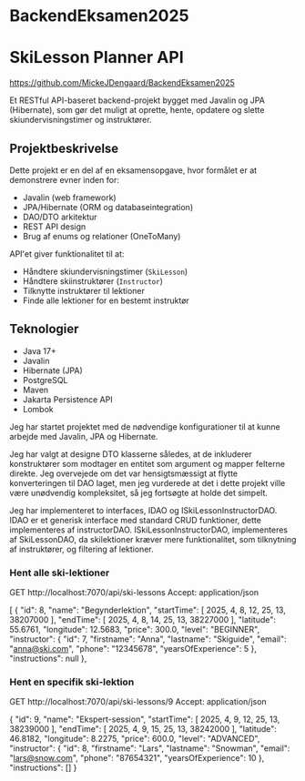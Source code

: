 # BackendEksamen2025
# SkiLesson Planner API

https://github.com/MickeJDengaard/BackendEksamen2025

Et RESTful API-baseret backend-projekt bygget med Javalin og JPA (Hibernate), som gør det muligt at oprette, hente, opdatere og slette skiundervisningstimer og instruktører.

##  Projektbeskrivelse

Dette projekt er en del af en eksamensopgave, hvor formålet er at demonstrere evner inden for:
- Javalin (web framework)
- JPA/Hibernate (ORM og databaseintegration)
- DAO/DTO arkitektur
- REST API design
- Brug af enums og relationer (OneToMany)

API'et giver funktionalitet til at:
- Håndtere skiundervisningstimer (`SkiLesson`)
- Håndtere skiinstruktører (`Instructor`)
- Tilknytte instruktører til lektioner
- Finde alle lektioner for en bestemt instruktør

##  Teknologier

- Java 17+
- Javalin
- Hibernate (JPA)
- PostgreSQL 
- Maven
- Jakarta Persistence API
- Lombok


Jeg har startet projektet med de nødvendige konfigurationer til at kunne arbejde med Javalin, JPA
og Hibernate.

Jeg har valgt at designe DTO klasserne således, at de inkluderer konstruktører som modtager en entitet
som argument og mapper felterne direkte. Jeg overvejede om det var hensigtsmæssigt at flytte konverteringen
til DAO laget, men jeg vurderede at det i dette projekt ville være unødvendig kompleksitet, så jeg
fortsøgte at holde det simpelt. 

Jeg har implementeret to interfaces, IDAO<T> og ISkiLessonInstructorDAO<T>. IDAO er et generisk interface
med standard CRUD funktioner, dette implementeres af instructorDAO. ISkiLessonInstructorDAO<T>, 
implementeres af SkiLessonDAO, da skilektioner kræver mere funktionalitet, som tilknytning af instruktører,
og filtering af lektioner.


### Hent alle ski-lektioner
GET http://localhost:7070/api/ski-lessons
Accept: application/json

[
{
"id": 8,
"name": "Begynderlektion",
"startTime": [
2025,
4,
8,
12,
25,
13,
38207000
],
"endTime": [
2025,
4,
8,
14,
25,
13,
38227000
],
"latitude": 55.6761,
"longitude": 12.5683,
"price": 300.0,
"level": "BEGINNER",
"instructor": {
"id": 7,
"firstname": "Anna",
"lastname": "Skiguide",
"email": "anna@ski.com",
"phone": "12345678",
"yearsOfExperience": 5
},
"instructions": null
},



### Hent en specifik ski-lektion
GET http://localhost:7070/api/ski-lessons/9
Accept: application/json

{
"id": 9,
"name": "Ekspert-session",
"startTime": [
2025,
4,
9,
12,
25,
13,
38239000
],
"endTime": [
2025,
4,
9,
15,
25,
13,
38242000
],
"latitude": 46.8182,
"longitude": 8.2275,
"price": 600.0,
"level": "ADVANCED",
"instructor": {
"id": 8,
"firstname": "Lars",
"lastname": "Snowman",
"email": "lars@snow.com",
"phone": "87654321",
"yearsOfExperience": 10
},
"instructions": []
}



